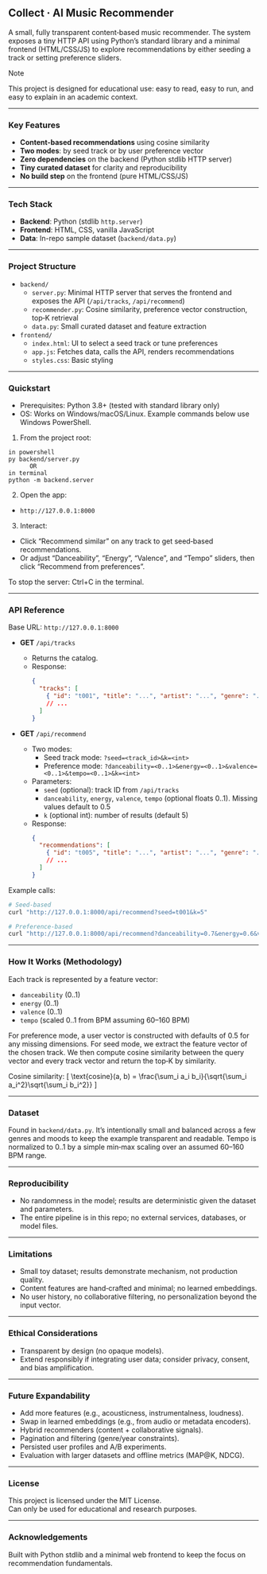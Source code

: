## Collect · AI Music Recommender

A small, fully transparent content‑based music recommender. The system exposes a tiny HTTP API using Python’s standard library and a minimal frontend (HTML/CSS/JS) to explore recommendations by either seeding a track or setting preference sliders.

> [!NOTE]
> This project is designed for educational use: easy to read, easy to run, and easy to explain in an academic context.

---

### Key Features

- **Content-based recommendations** using cosine similarity
- **Two modes**: by seed track or by user preference vector
- **Zero dependencies** on the backend (Python stdlib HTTP server)
- **Tiny curated dataset** for clarity and reproducibility
- **No build step** on the frontend (pure HTML/CSS/JS)

---

### Tech Stack

- **Backend**: Python (stdlib `http.server`)
- **Frontend**: HTML, CSS, vanilla JavaScript
- **Data**: In-repo sample dataset (`backend/data.py`)

---

### Project Structure

- `backend/`
  - `server.py`: Minimal HTTP server that serves the frontend and exposes the API (`/api/tracks`, `/api/recommend`)
  - `recommender.py`: Cosine similarity, preference vector construction, top‑K retrieval
  - `data.py`: Small curated dataset and feature extraction
- `frontend/`
  - `index.html`: UI to select a seed track or tune preferences
  - `app.js`: Fetches data, calls the API, renders recommendations
  - `styles.css`: Basic styling

---

### Quickstart

- Prerequisites: Python 3.8+ (tested with standard library only)
- OS: Works on Windows/macOS/Linux. Example commands below use Windows PowerShell.

1) From the project root:
```
in powershell
py backend/server.py
      OR
in terminal
python -m backend.server
```

2) Open the app:
- `http://127.0.0.1:8000`

3) Interact:
- Click “Recommend similar” on any track to get seed‑based recommendations.
- Or adjust “Danceability”, “Energy”, “Valence”, and “Tempo” sliders, then click “Recommend from preferences”.

To stop the server: Ctrl+C in the terminal.

---

### API Reference

Base URL: `http://127.0.0.1:8000`

- **GET** `/api/tracks`
  - Returns the catalog.
  - Response:
    ```json
    {
      "tracks": [
        { "id": "t001", "title": "...", "artist": "...", "genre": "...", "year": 2021, "danceability": 0.78, "energy": 0.72, "valence": 0.65, "tempo_bpm": 118 }
        // ...
      ]
    }
    ```

- **GET** `/api/recommend`
  - Two modes:
    - Seed track mode: `?seed=<track_id>&k=<int>`
    - Preference mode: `?danceability=<0..1>&energy=<0..1>&valence=<0..1>&tempo=<0..1>&k=<int>`
  - Parameters:
    - `seed` (optional): track ID from `/api/tracks`
    - `danceability`, `energy`, `valence`, `tempo` (optional floats 0..1). Missing values default to 0.5
    - `k` (optional int): number of results (default 5)
  - Response:
    ```json
    {
      "recommendations": [
        { "id": "t005", "title": "...", "artist": "...", "genre": "...", "year": 2022, "danceability": 0.90, "energy": 0.77, "valence": 0.62, "tempo_bpm": 124 }
        // ...
      ]
    }
    ```

Example calls:
```bash
# Seed-based
curl "http://127.0.0.1:8000/api/recommend?seed=t001&k=5"

# Preference-based
curl "http://127.0.0.1:8000/api/recommend?danceability=0.7&energy=0.6&valence=0.8&tempo=0.5&k=5"
```

---

### How It Works (Methodology)

Each track is represented by a feature vector:
- `danceability` (0..1)
- `energy` (0..1)
- `valence` (0..1)
- `tempo` (scaled 0..1 from BPM assuming 60–160 BPM)

For preference mode, a user vector is constructed with defaults of 0.5 for any missing dimensions. For seed mode, we extract the feature vector of the chosen track. We then compute cosine similarity between the query vector and every track vector and return the top‑K by similarity.

Cosine similarity:
\[
\text{cosine}(a, b) = \frac{\sum_i a_i b_i}{\sqrt{\sum_i a_i^2}\sqrt{\sum_i b_i^2}}
\]

---

### Dataset

Found in `backend/data.py`. It’s intentionally small and balanced across a few genres and moods to keep the example transparent and readable. Tempo is normalized to 0..1 by a simple min‑max scaling over an assumed 60–160 BPM range.

---

### Reproducibility

- No randomness in the model; results are deterministic given the dataset and parameters.
- The entire pipeline is in this repo; no external services, databases, or model files.

---

### Limitations

- Small toy dataset; results demonstrate mechanism, not production quality.
- Content features are hand‑crafted and minimal; no learned embeddings.
- No user history, no collaborative filtering, no personalization beyond the input vector.

---

### Ethical Considerations

- Transparent by design (no opaque models).
- Extend responsibly if integrating user data; consider privacy, consent, and bias amplification.

---

### Future Expandability

- Add more features (e.g., acousticness, instrumentalness, loudness).
- Swap in learned embeddings (e.g., from audio or metadata encoders).
- Hybrid recommenders (content + collaborative signals).
- Pagination and filtering (genre/year constraints).
- Persisted user profiles and A/B experiments.
- Evaluation with larger datasets and offline metrics (MAP@K, NDCG).

---

### License

This project is licensed under the MIT License.  
Can only be used for educational and research purposes.

---

### Acknowledgements

Built with Python stdlib and a minimal web frontend to keep the focus on recommendation fundamentals.
